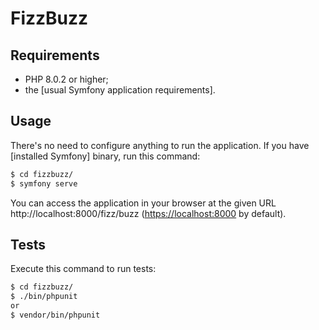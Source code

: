 FizzBuzz
========================


Requirements
------------

  * PHP 8.0.2 or higher;
  * the [usual Symfony application requirements].


Usage
-----

There's no need to configure anything to run the application. If you have
[installed Symfony] binary, run this command:

```bash
$ cd fizzbuzz/
$ symfony serve
```

You can access the application in your browser at the given URL http://localhost:8000/fizz/buzz (<https://localhost:8000> by default).


Tests
-----

Execute this command to run tests:

```bash
$ cd fizzbuzz/
$ ./bin/phpunit
or
$ vendor/bin/phpunit 
```

 
